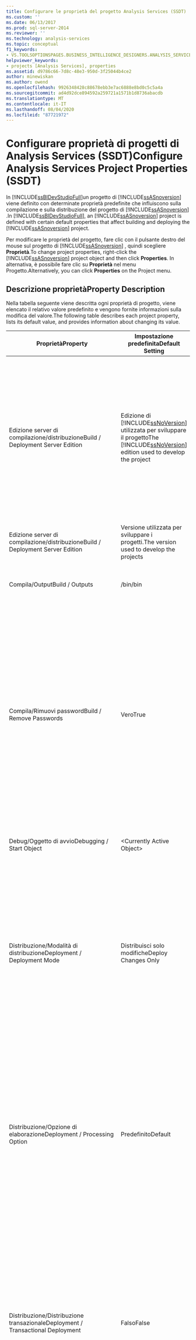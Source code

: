 ```yaml
---
title: Configurare le proprietà del progetto Analysis Services (SSDT) | Microsoft Docs
ms.custom: ''
ms.date: 06/13/2017
ms.prod: sql-server-2014
ms.reviewer: ''
ms.technology: analysis-services
ms.topic: conceptual
f1_keywords:
- VS.TOOLSOPTIONSPAGES.BUSINESS_INTELLIGENCE_DESIGNERS.ANALYSIS_SERVICES_DESIGNERS.GENERAL
helpviewer_keywords:
- projects [Analysis Services], properties
ms.assetid: d9786c66-7d8c-48e3-950d-3f25044b4ce2
author: minewiskan
ms.author: owend
ms.openlocfilehash: 9926348428c88678ebb3e7ac6888e8bd0c5c5a4a
ms.sourcegitcommit: ad4d92dce894592a259721a1571b1d8736abacdb
ms.translationtype: MT
ms.contentlocale: it-IT
ms.lasthandoff: 08/04/2020
ms.locfileid: "87721972"
---
```

# <a name="configure-analysis-services-project-properties-ssdt"></a><span data-ttu-id="f2e16-102">Configurare proprietà di progetti di Analysis Services (SSDT)</span><span class="sxs-lookup"><span data-stu-id="f2e16-102">Configure Analysis Services Project Properties (SSDT)</span></span>
  <span data-ttu-id="f2e16-103">In [!INCLUDE[ssBIDevStudioFull](../../includes/ssbidevstudiofull-md.md)]un progetto di [!INCLUDE[ssASnoversion](../../includes/ssasnoversion-md.md)] viene definito con determinate proprietà predefinite che influiscono sulla compilazione e sulla distribuzione del progetto di [!INCLUDE[ssASnoversion](../../includes/ssasnoversion-md.md)] .</span><span class="sxs-lookup"><span data-stu-id="f2e16-103">In [!INCLUDE[ssBIDevStudioFull](../../includes/ssbidevstudiofull-md.md)], an [!INCLUDE[ssASnoversion](../../includes/ssasnoversion-md.md)] project is defined with certain default properties that affect building and deploying the [!INCLUDE[ssASnoversion](../../includes/ssasnoversion-md.md)] project.</span></span>  
  
 <span data-ttu-id="f2e16-104">Per modificare le proprietà del progetto, fare clic con il pulsante destro del mouse sul progetto di [!INCLUDE[ssASnoversion](../../includes/ssasnoversion-md.md)] , quindi scegliere **Proprietà**.</span><span class="sxs-lookup"><span data-stu-id="f2e16-104">To change project properties, right-click the [!INCLUDE[ssASnoversion](../../includes/ssasnoversion-md.md)] project object and then click **Properties**.</span></span> <span data-ttu-id="f2e16-105">In alternativa, è possibile fare clic su **Proprietà** nel menu Progetto.</span><span class="sxs-lookup"><span data-stu-id="f2e16-105">Alternatively, you can click **Properties** on the Project menu.</span></span>  
  
## <a name="property-description"></a><span data-ttu-id="f2e16-106">Descrizione proprietà</span><span class="sxs-lookup"><span data-stu-id="f2e16-106">Property Description</span></span>  
 <span data-ttu-id="f2e16-107">Nella tabella seguente viene descritta ogni proprietà di progetto, viene elencato il relativo valore predefinito e vengono fornite informazioni sulla modifica del valore.</span><span class="sxs-lookup"><span data-stu-id="f2e16-107">The following table describes each project property, lists its default value, and provides information about changing its value.</span></span>  
  
|<span data-ttu-id="f2e16-108">Proprietà</span><span class="sxs-lookup"><span data-stu-id="f2e16-108">Property</span></span>|<span data-ttu-id="f2e16-109">Impostazione predefinita</span><span class="sxs-lookup"><span data-stu-id="f2e16-109">Default Setting</span></span>|<span data-ttu-id="f2e16-110">Descrizione</span><span class="sxs-lookup"><span data-stu-id="f2e16-110">Description</span></span>|  
|--------------|---------------------|-----------------|  
|<span data-ttu-id="f2e16-111">Edizione server di compilazione/distribuzione</span><span class="sxs-lookup"><span data-stu-id="f2e16-111">Build / Deployment Server Edition</span></span>|<span data-ttu-id="f2e16-112">Edizione di [!INCLUDE[ssNoVersion](../../includes/ssnoversion-md.md)] utilizzata per sviluppare il progetto</span><span class="sxs-lookup"><span data-stu-id="f2e16-112">The [!INCLUDE[ssNoVersion](../../includes/ssnoversion-md.md)] edition used to develop the project</span></span>|<span data-ttu-id="f2e16-113">Specifica l'edizione del server in cui verranno distribuiti i progetti.</span><span class="sxs-lookup"><span data-stu-id="f2e16-113">Specifies the edition of the server to which projects will finally be deployed.</span></span> <span data-ttu-id="f2e16-114">In caso di collaborazione su un progetto con più sviluppatori, gli sviluppatori devono conoscere l'edizione del server per determinare le funzionalità da incorporare nel progetto di [!INCLUDE[ssASnoversion](../../includes/ssasnoversion-md.md)] .</span><span class="sxs-lookup"><span data-stu-id="f2e16-114">When working with multiple developers on a project, developers need to understand the server edition to know which features to incorporate into the [!INCLUDE[ssASnoversion](../../includes/ssasnoversion-md.md)] project.</span></span>|  
|<span data-ttu-id="f2e16-115">Edizione server di compilazione/distribuzione</span><span class="sxs-lookup"><span data-stu-id="f2e16-115">Build / Deployment Server Edition</span></span>|<span data-ttu-id="f2e16-116">Versione utilizzata per sviluppare i progetti.</span><span class="sxs-lookup"><span data-stu-id="f2e16-116">The version used to develop the projects</span></span>|<span data-ttu-id="f2e16-117">Specifica la versione del server in cui verranno distribuiti i progetti.</span><span class="sxs-lookup"><span data-stu-id="f2e16-117">Specifies the version of the server to which projects will finally be deployed.</span></span>|  
|<span data-ttu-id="f2e16-118">Compila/Output</span><span class="sxs-lookup"><span data-stu-id="f2e16-118">Build / Outputs</span></span>|<span data-ttu-id="f2e16-119">/bin</span><span class="sxs-lookup"><span data-stu-id="f2e16-119">/bin</span></span>|<span data-ttu-id="f2e16-120">Percorso relativo per l'output del processo di compilazione del progetto</span><span class="sxs-lookup"><span data-stu-id="f2e16-120">The relative path for the output of the project build process</span></span>|  
|<span data-ttu-id="f2e16-121">Compila/Rimuovi password</span><span class="sxs-lookup"><span data-stu-id="f2e16-121">Build / Remove Passwords</span></span>|<span data-ttu-id="f2e16-122">Vero</span><span class="sxs-lookup"><span data-stu-id="f2e16-122">True</span></span>|<span data-ttu-id="f2e16-123">Specifica l'eventuale rimozione delle password note dalle stringhe di connessione scritte nella directory di output durante il processo di compilazione.</span><span class="sxs-lookup"><span data-stu-id="f2e16-123">Specifies whether known passwords will be removed from connection strings that are written to the output directory during the build process.</span></span> <span data-ttu-id="f2e16-124">Rimuovendo le password viene incrementato il livello di sicurezza.</span><span class="sxs-lookup"><span data-stu-id="f2e16-124">Passwords are removed to increase security.</span></span> <span data-ttu-id="f2e16-125">Se vengono rimosse, le password dovranno essere immesse quando il progetto distribuito viene elaborato per consentire l'accesso di [!INCLUDE[ssASnoversion](../../includes/ssasnoversion-md.md)] ai dati di origine.</span><span class="sxs-lookup"><span data-stu-id="f2e16-125">If passwords are removed, they will need to be provided when the deployed project is processed in order for [!INCLUDE[ssASnoversion](../../includes/ssasnoversion-md.md)] to access the source data.</span></span>|  
|<span data-ttu-id="f2e16-126">Debug/Oggetto di avvio</span><span class="sxs-lookup"><span data-stu-id="f2e16-126">Debugging / Start Object</span></span>|\<Currently Active Object>|<span data-ttu-id="f2e16-127">Determina l'oggetto che viene avviato all'avvio del debug.</span><span class="sxs-lookup"><span data-stu-id="f2e16-127">Determines that object that will be started when you start debugging.</span></span>|  
|<span data-ttu-id="f2e16-128">Distribuzione/Modalità di distribuzione</span><span class="sxs-lookup"><span data-stu-id="f2e16-128">Deployment / Deployment Mode</span></span>|<span data-ttu-id="f2e16-129">Distribuisci solo modifiche</span><span class="sxs-lookup"><span data-stu-id="f2e16-129">Deploy Changes Only</span></span>|<span data-ttu-id="f2e16-130">Per impostazione predefinita, vengono distribuite soltanto le modifiche agli oggetti di progetto (a condizione che non siano state apportate altre modifiche agli oggetti direttamente all'esterno del progetto).</span><span class="sxs-lookup"><span data-stu-id="f2e16-130">By default, only changes to project objects are deployed (provided that no other changes were made to the objects directly outside of the project).</span></span> <span data-ttu-id="f2e16-131">È inoltre possibile scegliere di distribuire tutti gli oggetti di progetto durante ogni distribuzione.</span><span class="sxs-lookup"><span data-stu-id="f2e16-131">You can also choose to have all project objects deployed during each deployment.</span></span> <span data-ttu-id="f2e16-132">Per prestazioni ottimali, utilizzare Distribuisci solo modifiche.</span><span class="sxs-lookup"><span data-stu-id="f2e16-132">For best performance, use Deploy Changes Only.</span></span>|  
|<span data-ttu-id="f2e16-133">Distribuzione/Opzione di elaborazione</span><span class="sxs-lookup"><span data-stu-id="f2e16-133">Deployment / Processing Option</span></span>|<span data-ttu-id="f2e16-134">Predefinito</span><span class="sxs-lookup"><span data-stu-id="f2e16-134">Default</span></span>|<span data-ttu-id="f2e16-135">Per impostazione predefinita, [!INCLUDE[ssASnoversion](../../includes/ssasnoversion-md.md)] determina il tipo di elaborazione necessario quando vengono distribuite le modifiche agli oggetti.</span><span class="sxs-lookup"><span data-stu-id="f2e16-135">By default, [!INCLUDE[ssASnoversion](../../includes/ssasnoversion-md.md)] will determine the type of processing required when changes to objects are deployed.</span></span> <span data-ttu-id="f2e16-136">Ciò garantisce in genere tempi di distribuzione più rapidi.</span><span class="sxs-lookup"><span data-stu-id="f2e16-136">This generally results in the fastest deployment time.</span></span> <span data-ttu-id="f2e16-137">È inoltre possibile, tuttavia, scegliere di eseguire con ogni distribuzione l'elaborazione completa o nessuna elaborazione.</span><span class="sxs-lookup"><span data-stu-id="f2e16-137">However, you can also choose to have either full processing or no processing performed with each deployment.</span></span>|  
|<span data-ttu-id="f2e16-138">Distribuzione/Distribuzione transazionale</span><span class="sxs-lookup"><span data-stu-id="f2e16-138">Deployment / Transactional Deployment</span></span>|<span data-ttu-id="f2e16-139">Falso</span><span class="sxs-lookup"><span data-stu-id="f2e16-139">False</span></span>|<span data-ttu-id="f2e16-140">Per impostazione predefinita, la distribuzione degli oggetti modificati o di tutti gli oggetti non è transazionale con l'elaborazione degli oggetti distribuiti.</span><span class="sxs-lookup"><span data-stu-id="f2e16-140">By default, the deployment of changed or all objects is not transactional with the processing of those deployed objects.</span></span> <span data-ttu-id="f2e16-141">La distribuzione può avere esito positivo ed essere persistente anche in caso di esito negativo dell'elaborazione.</span><span class="sxs-lookup"><span data-stu-id="f2e16-141">Deployment can succeed and persist even though processing fails.</span></span> <span data-ttu-id="f2e16-142">Questa impostazione predefinita può essere modificata in modo da incorporare la distribuzione e l'elaborazione in una singola transazione.</span><span class="sxs-lookup"><span data-stu-id="f2e16-142">You can change this default to incorporate deployment and processing in a single transaction.</span></span>|  
|<span data-ttu-id="f2e16-143">Server di distribuzione/destinazione</span><span class="sxs-lookup"><span data-stu-id="f2e16-143">Deployment / Target Server</span></span>|<span data-ttu-id="f2e16-144">localhost</span><span class="sxs-lookup"><span data-stu-id="f2e16-144">localhost</span></span>|<span data-ttu-id="f2e16-145">Per impostazione predefinita, gli oggetti di database all'interno del progetto di [!INCLUDE[ssASnoversion](../../includes/ssasnoversion-md.md)] verranno distribuiti nell'istanza predefinita di [!INCLUDE[ssASnoversion](../../includes/ssasnoversion-md.md)] sul computer locale su cui viene usato [!INCLUDE[ssBIDevStudioFull](../../includes/ssbidevstudiofull-md.md)] .</span><span class="sxs-lookup"><span data-stu-id="f2e16-145">By default, database objects within the [!INCLUDE[ssASnoversion](../../includes/ssasnoversion-md.md)] project will be deployed to the default instance of [!INCLUDE[ssASnoversion](../../includes/ssasnoversion-md.md)] on the local computer on which [!INCLUDE[ssBIDevStudioFull](../../includes/ssbidevstudiofull-md.md)] is being used.</span></span> <span data-ttu-id="f2e16-146">Modificare questa impostazione predefinita per specificare un'istanza denominata sul computer locale o qualsiasi istanza su qualsiasi computer remoto per cui si dispone dell'autorizzazione necessaria per creare oggetti di [!INCLUDE[ssASnoversion](../../includes/ssasnoversion-md.md)] .</span><span class="sxs-lookup"><span data-stu-id="f2e16-146">Change this default to specify a named instance on the local computer or any instance on any remote computer on which you have permission to create [!INCLUDE[ssASnoversion](../../includes/ssasnoversion-md.md)] objects.</span></span>|  
|<span data-ttu-id="f2e16-147">Distribuzione/Database</span><span class="sxs-lookup"><span data-stu-id="f2e16-147">Deployment / Database</span></span>|\<project name>|<span data-ttu-id="f2e16-148">Per impostazione predefinita, il nome del database di [!INCLUDE[ssASnoversion](../../includes/ssasnoversion-md.md)] in cui verrà creata un'istanza degli oggetti del progetto di [!INCLUDE[ssASnoversion](../../includes/ssasnoversion-md.md)] durante la distribuzione corrisponde al nome del progetto di [!INCLUDE[ssASnoversion](../../includes/ssasnoversion-md.md)] al momento della relativa definizione.</span><span class="sxs-lookup"><span data-stu-id="f2e16-148">By default, the name of the [!INCLUDE[ssASnoversion](../../includes/ssasnoversion-md.md)] database in which the [!INCLUDE[ssASnoversion](../../includes/ssasnoversion-md.md)] project objects will be instantiated upon deployment is the name of the [!INCLUDE[ssASnoversion](../../includes/ssasnoversion-md.md)] project at the time it was defined.</span></span> <span data-ttu-id="f2e16-149">Modificare questa proprietà per cambiare il nome del database nell'istanza di [!INCLUDE[ssASnoversion](../../includes/ssasnoversion-md.md)] specificata dalla proprietà Server.</span><span class="sxs-lookup"><span data-stu-id="f2e16-149">Change this property to change the name of database on the [!INCLUDE[ssASnoversion](../../includes/ssasnoversion-md.md)] instance specified by the Server property.</span></span>|  
  
## <a name="property-configurations"></a><span data-ttu-id="f2e16-150">Configurazioni delle proprietà</span><span class="sxs-lookup"><span data-stu-id="f2e16-150">Property Configurations</span></span>  
 <span data-ttu-id="f2e16-151">Le proprietà vengono definite in base alla configurazione.</span><span class="sxs-lookup"><span data-stu-id="f2e16-151">Properties are defined on a per configuration basis.</span></span> <span data-ttu-id="f2e16-152">Le configurazioni di progetto consentono agli sviluppatori di utilizzare un progetto di [!INCLUDE[ssASnoversion](../../includes/ssasnoversion-md.md)] con impostazioni di compilazione, debug e distribuzione diverse senza modificare direttamente i file di progetto XML sottostanti.</span><span class="sxs-lookup"><span data-stu-id="f2e16-152">Project configurations enable developers to work with an [!INCLUDE[ssASnoversion](../../includes/ssasnoversion-md.md)] project with different build, debugging, and deployment settings without editing the underlying XML project files directly.</span></span>  
  
 <span data-ttu-id="f2e16-153">Un progetto viene inizialmente creato con una singola configurazione, denominata Development.</span><span class="sxs-lookup"><span data-stu-id="f2e16-153">A project is initially created with a single configuration, called Development.</span></span> <span data-ttu-id="f2e16-154">È possibile creare configurazioni aggiuntive e passare da una configurazione a un'altra mediante Gestione configurazione.</span><span class="sxs-lookup"><span data-stu-id="f2e16-154">You can create additional configurations and switch between configurations using the Configuration Manager.</span></span>  
  
 <span data-ttu-id="f2e16-155">Finché non vengono create configurazioni aggiuntive, tutti gli sviluppatori utilizzano questa configurazione comune.</span><span class="sxs-lookup"><span data-stu-id="f2e16-155">Until additional configurations are created, all developers use this common configuration.</span></span> <span data-ttu-id="f2e16-156">Tuttavia, durante le varie fasi dello sviluppo del progetto, ad esempio durante lo sviluppo iniziale e il test di un progetto, sviluppatori diversi potranno utilizzare origini dati diverse e distribuire il progetto in server diversi per scopi diversi.</span><span class="sxs-lookup"><span data-stu-id="f2e16-156">However, during the various phases of project development - such as during the initial development and testing of a project - different developers will may use different data sources and deploy the project to different servers for different purposes.</span></span> <span data-ttu-id="f2e16-157">Le configurazioni consentono di mantenere tali impostazioni diverse in file di configurazione diversi.</span><span class="sxs-lookup"><span data-stu-id="f2e16-157">Configurations enable you to retain these different settings in different configuration files.</span></span>  
  
## <a name="see-also"></a><span data-ttu-id="f2e16-158">Vedere anche</span><span class="sxs-lookup"><span data-stu-id="f2e16-158">See Also</span></span>  
 <span data-ttu-id="f2e16-159">[Creazione di progetti di Analysis Services &#40;SSDT&#41;](build-analysis-services-projects-ssdt.md) </span><span class="sxs-lookup"><span data-stu-id="f2e16-159">[Build Analysis Services Projects &#40;SSDT&#41;](build-analysis-services-projects-ssdt.md) </span></span>  
 [<span data-ttu-id="f2e16-160">Distribuire progetti di Analysis Services &#40;SSDT&#41;</span><span class="sxs-lookup"><span data-stu-id="f2e16-160">Deploy Analysis Services Projects &#40;SSDT&#41;</span></span>](deploy-analysis-services-projects-ssdt.md)  
  
  
